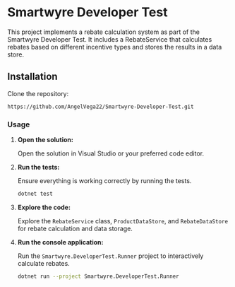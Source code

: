 # Smartwyre Developer Test 

This project implements a rebate calculation system as part of the Smartwyre Developer Test. 
It includes a RebateService that calculates rebates based on different incentive types and stores the results in a data store.


## Installation
Clone the repository:

`
https://github.com/AngelVega22/Smartwyre-Developer-Test.git
`

### Usage

1. **Open the solution:**

    Open the solution in Visual Studio or your preferred code editor.

2. **Run the tests:**

    Ensure everything is working correctly by running the tests.

    ```bash
    dotnet test
    ```

3. **Explore the code:**

    Explore the `RebateService` class, `ProductDataStore`, and `RebateDataStore` for rebate calculation and data storage.


4. **Run the console application:**

    Run the `Smartwyre.DeveloperTest.Runner` project to interactively calculate rebates.

    ```bash
    dotnet run --project Smartwyre.DeveloperTest.Runner
    ```